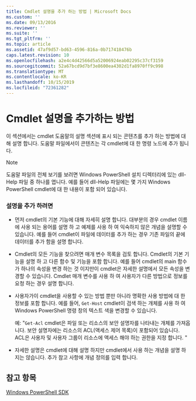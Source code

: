 ```yaml
---
title: Cmdlet 설명을 추가 하는 방법 | Microsoft Docs
ms.custom: ''
ms.date: 09/13/2016
ms.reviewer: ''
ms.suite: ''
ms.tgt_pltfrm: ''
ms.topic: article
ms.assetid: 47af9d57-bd63-4596-816a-0b717418476b
caps.latest.revision: 10
ms.openlocfilehash: a2e4c4d42566d5a52006924eab02295c37cf3159
ms.sourcegitcommit: 52a67bcd9d7bf3e8600ea4302d1fa8970ff9c998
ms.translationtype: MT
ms.contentlocale: ko-KR
ms.lasthandoff: 10/15/2019
ms.locfileid: "72361282"
---
```

# <a name="how-to-add-a-cmdlet-description"></a>Cmdlet 설명을 추가하는 방법

이 섹션에서는 cmdlet 도움말의 설명 섹션에 표시 되는 콘텐츠를 추가 하는 방법에 대해 설명 합니다. 도움말 파일에서이 콘텐츠는 각 cmdlet에 대 한 명령 노드에 추가 됩니다.

> [!NOTE]
> 도움말 파일의 전체 보기를 보려면 Windows PowerShell 설치 디렉터리에 있는 dll-Help 파일 중 하나를 엽니다. 예를 들어 dll-Help 파일에는 몇 가지 Windows PowerShell cmdlet에 대 한 내용이 포함 되어 있습니다.

### <a name="to-add-a-description"></a>설명을 추가 하려면

- 먼저 cmdlet의 기본 기능에 대해 자세히 설명 합니다. 대부분의 경우 cmdlet 이름에 사용 되는 용어를 설명 하 고 예제를 사용 하 여 익숙하지 않은 개념을 설명할 수 있습니다. 예를 들어 cmdlet이 파일에 데이터를 추가 하는 경우 기존 파일의 끝에 데이터를 추가 함을 설명 합니다.

- Cmdlet의 모든 기능을 찾으려면 매개 변수 목록을 검토 합니다. Cmdlet의 기본 기능을 설명 하 고 다른 함수 및 기능을 포함 합니다. 예를 들어 cmdlet의 main 함수가 하나의 속성을 변경 하는 것 이지만이 cmdlet은 자세한 설명에서 모든 속성을 변경할 수 있습니다. Cmdlet 매개 변수를 사용 하 여 사용자가 다른 방법으로 정보를 요청 하는 경우 설명 합니다.

- 사용자가이 cmdlet을 사용할 수 있는 방법 뿐만 아니라 명확한 사용 방법에 대 한 정보를 포함 합니다. 예를 들어, `Get-Host` cmdlet이 검색 하는 개체를 사용 하 여 Windows PowerShell 명령 창의 텍스트 색을 변경할 수 있습니다.

  예: "`Get-Acl` cmdlet은 파일 또는 리소스의 보안 설명자를 나타내는 개체를 가져옵니다. 보안 설명자에는 리소스의 ACL(액세스 제어 목록)이 포함되어 있습니다. ACL은 사용자 및 사용자 그룹이 리소스에 액세스 해야 하는 권한을 지정 합니다. "

- 자세한 설명은 cmdlet에 대해 설명 하지만 cmdlet에서 사용 하는 개념을 설명 하지는 않습니다. 추가 참고 사항에 개념 정의를 입력 합니다.

## <a name="see-also"></a>참고 항목

[Windows PowerShell SDK](../windows-powershell-reference.md)
